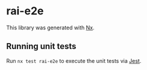 # rai-e2e

This library was generated with [Nx](https://nx.dev).

## Running unit tests

Run `nx test rai-e2e` to execute the unit tests via [Jest](https://jestjs.io).
